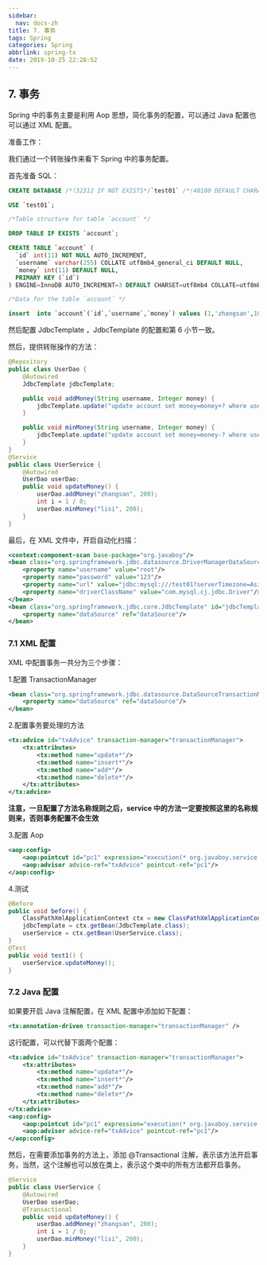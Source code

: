 ```yaml
---
sidebar:
  nav: docs-zh
title: 7. 事务
tags: Spring
categories: Spring
abbrlink: spring-tx
date: 2019-10-25 22:28:52
---
```


## 7. 事务

Spring 中的事务主要是利用 Aop 思想，简化事务的配置，可以通过 Java 配置也可以通过 XML 配置。

准备工作：

我们通过一个转账操作来看下 Spring 中的事务配置。

首先准备 SQL：

```sql
CREATE DATABASE /*!32312 IF NOT EXISTS*/`test01` /*!40100 DEFAULT CHARACTER SET utf8mb4 COLLATE utf8mb4_general_ci */ /*!80016 DEFAULT ENCRYPTION='N' */;

USE `test01`;

/*Table structure for table `account` */

DROP TABLE IF EXISTS `account`;

CREATE TABLE `account` (
  `id` int(11) NOT NULL AUTO_INCREMENT,
  `username` varchar(255) COLLATE utf8mb4_general_ci DEFAULT NULL,
  `money` int(11) DEFAULT NULL,
  PRIMARY KEY (`id`)
) ENGINE=InnoDB AUTO_INCREMENT=3 DEFAULT CHARSET=utf8mb4 COLLATE=utf8mb4_general_ci;

/*Data for the table `account` */

insert  into `account`(`id`,`username`,`money`) values (1,'zhangsan',1000),(2,'lisi',1000);
```

然后配置 JdbcTemplate ，JdbcTemplate 的配置和第 6 小节一致。

然后，提供转账操作的方法：

```java
@Repository
public class UserDao {
    @Autowired
    JdbcTemplate jdbcTemplate;

    public void addMoney(String username, Integer money) {
        jdbcTemplate.update("update account set money=money+? where username=?", money, username);
    }

    public void minMoney(String username, Integer money) {
        jdbcTemplate.update("update account set money=money-? where username=?", money, username);
    }
}
@Service
public class UserService {
    @Autowired
    UserDao userDao;
    public void updateMoney() {
        userDao.addMoney("zhangsan", 200);
        int i = 1 / 0;
        userDao.minMoney("lisi", 200);
    }
}
```

最后，在 XML 文件中，开启自动化扫描：

```xml
<context:component-scan base-package="org.javaboy"/>
<bean class="org.springframework.jdbc.datasource.DriverManagerDataSource" id="dataSource">
    <property name="username" value="root"/>
    <property name="password" value="123"/>
    <property name="url" value="jdbc:mysql:///test01?serverTimezone=Asia/Shanghai"/>
    <property name="driverClassName" value="com.mysql.cj.jdbc.Driver"/>
</bean>
<bean class="org.springframework.jdbc.core.JdbcTemplate" id="jdbcTemplate">
    <property name="dataSource" ref="dataSource"/>
</bean>
```

### 7.1 XML 配置

XML  中配置事务一共分为三个步骤：

1.配置 TransactionManager

```xml
<bean class="org.springframework.jdbc.datasource.DataSourceTransactionManager" id="transactionManager">
    <property name="dataSource" ref="dataSource"/>
</bean>
```

2.配置事务要处理的方法

```xml
<tx:advice id="txAdvice" transaction-manager="transactionManager">
    <tx:attributes>
        <tx:method name="update*"/>
        <tx:method name="insert*"/>
        <tx:method name="add*"/>
        <tx:method name="delete*"/>
    </tx:attributes>
</tx:advice>
```

**注意，一旦配置了方法名称规则之后，service 中的方法一定要按照这里的名称规则来，否则事务配置不会生效**

3.配置 Aop

```xml
<aop:config>
    <aop:pointcut id="pc1" expression="execution(* org.javaboy.service.*.*(..))"/>
    <aop:advisor advice-ref="txAdvice" pointcut-ref="pc1"/>
</aop:config>
```

4.测试

```java
@Before
public void before() {
    ClassPathXmlApplicationContext ctx = new ClassPathXmlApplicationContext("applicationContext.xml");
    jdbcTemplate = ctx.getBean(JdbcTemplate.class);
    userService = ctx.getBean(UserService.class);
}
@Test
public void test1() {
    userService.updateMoney();
}
```

### 7.2 Java 配置

如果要开启 Java 注解配置，在 XML 配置中添加如下配置：

```xml
<tx:annotation-driven transaction-manager="transactionManager" />
```

这行配置，可以代替下面两个配置：

```xml
<tx:advice id="txAdvice" transaction-manager="transactionManager">
    <tx:attributes>
        <tx:method name="update*"/>
        <tx:method name="insert*"/>
        <tx:method name="add*"/>
        <tx:method name="delete*"/>
    </tx:attributes>
</tx:advice>
<aop:config>
    <aop:pointcut id="pc1" expression="execution(* org.javaboy.service.*.*(..))"/>
    <aop:advisor advice-ref="txAdvice" pointcut-ref="pc1"/>
</aop:config>
```

然后，在需要添加事务的方法上，添加 @Transactional 注解，表示该方法开启事务，当然，这个注解也可以放在类上，表示这个类中的所有方法都开启事务。

```java
@Service
public class UserService {
    @Autowired
    UserDao userDao;
    @Transactional
    public void updateMoney() {
        userDao.addMoney("zhangsan", 200);
        int i = 1 / 0;
        userDao.minMoney("lisi", 200);
    }
}
```